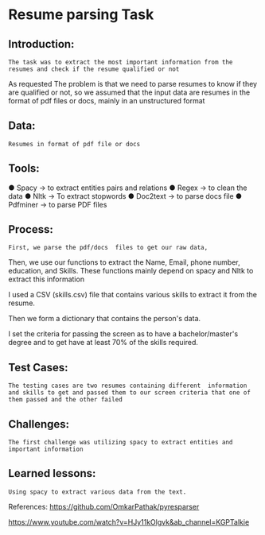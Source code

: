 # Resume parsing Task

## Introduction:
	The task was to extract the most important information from the resumes and check if the resume qualified or not


As requested The problem is that we need to parse resumes to know if they are qualified or not, so we assumed that the input data are resumes in the format of pdf files or docs, mainly in an unstructured format


## Data: 
	Resumes in format of pdf file or docs 

## Tools: 
●	Spacy → to extract entities pairs and relations
●	Regex → to clean the data
●	Nltk → To extract stopwords
●	Doc2text → to parse docs file
●	Pdfminer → to parse PDF files



## Process:
	First, we parse the pdf/docs  files to get our raw data,
Then, we use our functions to extract the Name, Email, phone number, education, and Skills.
These functions mainly depend on spacy and Nltk to extract this information

I used a CSV (skills.csv) file that contains various skills to extract it from the resume.

Then we form a dictionary that contains the person's data.

I set the criteria for passing the screen as to have a bachelor/master's degree and to get have at least 70% of the skills required.


## Test Cases: 
	The testing cases are two resumes containing different  information  and skills to get and passed them to our screen criteria that one of them passed and the other failed

## Challenges:
	The first challenge was utilizing spacy to extract entities and important information 

	
## Learned lessons:
	Using spacy to extract various data from the text.


References: 
https://github.com/OmkarPathak/pyresparser

https://www.youtube.com/watch?v=HJy11kOlgvk&ab_channel=KGPTalkie
